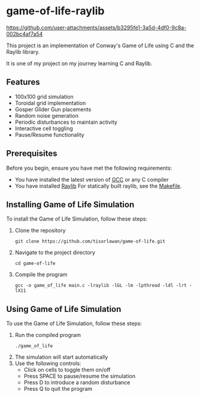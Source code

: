 # game-of-life-raylib

https://github.com/user-attachments/assets/b3295fe1-3a5d-4df0-9c8a-002bc4af7a54

This project is an implementation of Conway's Game of Life using C and the Raylib library.

It is one of my project on my journey learning C and Raylib.

## Features

- 100x100 grid simulation
- Toroidal grid implementation
- Gosper Glider Gun placements
- Random noise generation
- Periodic disturbances to maintain activity
- Interactive cell toggling
- Pause/Resume functionality

## Prerequisites

Before you begin, ensure you have met the following requirements:

- You have installed the latest version of [GCC](https://gcc.gnu.org/) or any C compiler
- You have installed [Raylib](https://www.raylib.com/)
  For statically built raylib, see the [Makefile](./Makefile).

## Installing Game of Life Simulation

To install the Game of Life Simulation, follow these steps:

1. Clone the repository
   ```
   git clone https://github.com/tisorlawan/game-of-life.git
   ```
2. Navigate to the project directory
   ```
   cd game-of-life
   ```
3. Compile the program
   ```
   gcc -o game_of_life main.c -lraylib -lGL -lm -lpthread -ldl -lrt -lX11
   ```

## Using Game of Life Simulation

To use the Game of Life Simulation, follow these steps:

1. Run the compiled program
   ```
   ./game_of_life
   ```
2. The simulation will start automatically
3. Use the following controls:
   - Click on cells to toggle them on/off
   - Press SPACE to pause/resume the simulation
   - Press D to introduce a random disturbance
   - Press Q to quit the program
